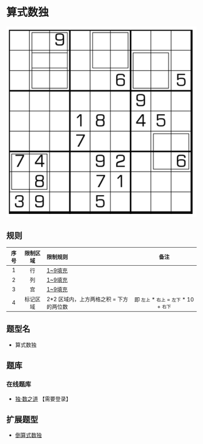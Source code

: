 # 算式数独
<!-- START doctoc generated TOC please keep comment here to allow auto update -->
<!-- DON'T EDIT THIS SECTION, INSTEAD RE-RUN doctoc TO UPDATE -->

<!-- END doctoc generated TOC please keep comment here to allow auto update -->

![题](../../../../images/sudoku/算式数独.png)

## 规则

| 序号  | 限制区域 | 限制规则                    |                备注                |
|:---:|:----:|:------------------------|:--------------------------------:|
|  1  |  行   | [1~9填充]                 |                                  |
|  2  |  列   | [1~9填充]                 |                                  |
|  3  |  宫   | [1~9填充]                 |                                  |
|  4  | 标记区域 | 2*2 区域内，上方两格之积 = 下方的两位数 | 即 `左上` * `右上` = `左下` * 10 + `右下` |

## 题型名

- 算式数独

## 题库

### 在线题库

- [独·数之道](http://www.sudokufans.org.cn/lx/game.index.php?type=cs) 【需要登录】

## 扩展题型

- [倒算式数独](倒算式数独.md)

[1~9填充]: ../../../../rules/rules.md#1to9填充
